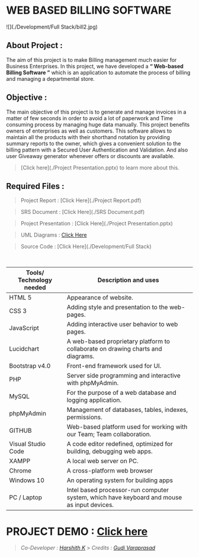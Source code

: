 # WEB BASED BILLING SOFTWARE

![](./Development/Full Stack/bill2.jpg)

## About Project :

The aim of this project is to make Billing management much easier for Business Enterprises. In this project, we have developed a **“ Web-based Billing Software ”** which is an application to automate the process of billing and managing a departmental store.

## Objective :

The main objective of this project is to generate and manage invoices in a matter of few seconds in order to avoid a lot of paperwork and Time consuming process by managing huge data manually. This project benefits owners of enterprises as well as customers. This software allows to maintain all the products with their shorthand notation by providing summary reports to the owner, which gives a convenient solution to the billing pattern with a Secured User Authentication and Validation. And also user Giveaway generator whenever offers or discounts are available.

> [Click here](./Project Presentation.pptx) to learn more about this.

## Required Files :

> Project Report : [Click Here](./Project Report.pdf)

> SRS Document : [Click Here](./SRS Document.pdf)

> Project Presentation : [Click Here](./Project Presentation.pptx)

> UML Diagrams : [Click Here](./Design)

> Source Code : [Click Here](./Development/Full Stack)

<br>

| Tools/ Technology needed | Description and uses                                                                       |
| ------------------------ | ------------------------------------------------------------------------------------------ |
| HTML 5                   | Appearance of website.                                                                     |
| CSS 3                    | Adding style and presentation to the web-pages.                                            |
| JavaScript               | Adding interactive user behavior to web pages.                                             |
| Lucidchart               | A web-based proprietary platform to collaborate on drawing charts and diagrams.            |
| Bootstrap v4.0           | Front-end framework used for UI.                                                           |
| PHP                      | Server side programming and interactive with phpMyAdmin.                                   |
| MySQL                    | For the purpose of a web database and logging application.                                 |
| phpMyAdmin               | Management of databases, tables, indexes, permissions.                                     |
| GITHUB                   | Web-based platform used for working with our Team; Team collaboration.                     |
| Visual Studio Code       | A code editor redefined, optimized for building, debugging web apps.                       |
| XAMPP                    | A local web server on PC.                                                                  |
| Chrome                   | A cross-platform web browser                                                               |
| Windows 10               | An operating system for building apps                                                      |
| PC / Laptop              | Intel based processor-run computer system, which have keyboard and mouse as input devices. |

# PROJECT DEMO : [Click here](http://bill-book.epizy.com/)

> _Co-Developer : [Harshith K](https://www.linkedin.com/in/harshith-kanigalpula/)_ > _Credits : [Gudi Varaprasad](https://gudivaraprasad.github.io/GVP/)_
